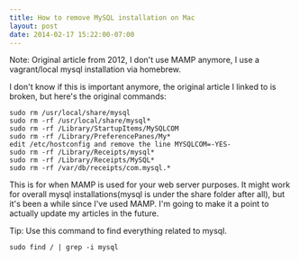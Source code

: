 ```yaml
---
title: How to remove MySQL installation on Mac
layout: post
date: 2014-02-17 15:22:00-07:00
---
```

Note: Original article from 2012, I don't use MAMP anymore, I use a vagrant/local mysql installation via homebrew.

I don't know if this is important anymore, the original article I linked to is broken, but here's the original commands:

    sudo rm /usr/local/share/mysql
    sudo rm -rf /usr/local/share/mysql*
    sudo rm -rf /Library/StartupItems/MySQLCOM
    sudo rm -rf /Library/PreferencePanes/My*
    edit /etc/hostconfig and remove the line MYSQLCOM=-YES-
    sudo rm -rf /Library/Receipts/mysql*
    sudo rm -rf /Library/Receipts/MySQL*
    sudo rm -rf /var/db/receipts/com.mysql.*

This is for when MAMP is used for your web server purposes. It might work for overall mysql installations(mysql is under the share folder after all), but it's been a while since I've used MAMP. I'm going to make it a point to actually update my articles in the future.


Tip:
Use this command to find everything related to mysql.

    sudo find / | grep -i mysql
